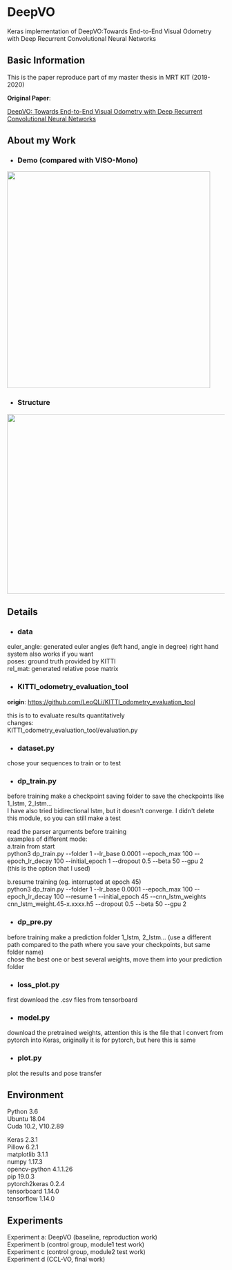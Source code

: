 # DeepVO
Keras implementation of DeepVO:Towards End-to-End Visual Odometry with Deep Recurrent Convolutional Neural Networks

Basic Information
------------------------------
This is the paper reproduce part of my master thesis in MRT KIT (2019-2020)  

**Original Paper**:

[DeepVO: Towards End-to-End Visual Odometry with Deep Recurrent Convolutional Neural Networks](https://arxiv.org/abs/1709.08429)

About my Work
------------------------------

* ### Demo (compared with VISO-Mono)
<div align=left><img src="https://raw.githubusercontent.com/Zh-cy/images/master/DeepVO/demo.gif" height="500" width="470" /> </div>

* ### Structure
<div align=left><img src="https://raw.githubusercontent.com/Zh-cy/images/master/DeepVO/cclvo.png" height="415" width="855"/> </div> 

Details
------------------------------
* ### data
euler_angle: generated euler angles (left hand, angle in degree) right hand system also works if you want  
poses: ground truth provided by KITTI  
rel_mat: generated relative pose matrix  

* ### KITTI_odometry_evaluation_tool
**origin**: https://github.com/LeoQLi/KITTI_odometry_evaluation_tool  

this is to to evaluate results quantitatively  
changes:  
KITTI_odometry_evaluation_tool/evaluation.py  

* ### dataset.py
chose your sequences to train or to test   

* ### dp_train.py
before training make a checkpoint saving folder to save the checkpoints like 1_lstm, 2_lstm...  
I have also tried bidirectional lstm, but it doesn't converge. I didn't delete this module, so you can still make a test  
  
read the parser arguments before training  
examples of different mode:  
a.train from start  
python3 dp_train.py --folder 1 --lr_base 0.0001 --epoch_max 100 --epoch_lr_decay 100 --initial_epoch 1 --dropout 0.5 --beta 50 --gpu 2  
(this is the option that I used)  

b.resume training (eg. interrupted at epoch 45)  
python3 dp_train.py --folder 1 --lr_base 0.0001 --epoch_max 100 --epoch_lr_decay 100 --resume 1 --initial_epoch 45 --cnn_lstm_weights cnn_lstm_weight.45-x.xxxx.h5 --dropout 0.5 --beta 50 --gpu 2  


* ### dp_pre.py
before training make a prediction folder  1_lstm, 2_lstm... (use a different path compared to the path where you save your checkpoints, but same folder name)  
chose the best one or best several weights, move them into your prediction folder    
  
* ### loss_plot.py
first download the .csv files from tensorboard    
  
* ### model.py
download the pretrained weights, attention this is the file that I convert from pytorch into Keras, originally it is for pytorch, but here this is same
  
* ### plot.py
plot the results and pose transfer

  
Environment  
------------------------------
Python 3.6  
Ubuntu 18.04  
Cuda 10.2, V10.2.89  

Keras	2.3.1  
Pillow	6.2.1  
matplotlib	3.1.1  
numpy	1.17.3  
opencv-python	4.1.1.26  
pip	19.0.3  
pytorch2keras	0.2.4  
tensorboard	1.14.0  
tensorflow	1.14.0  

Experiments  
------------------------------
Experiment a: DeepVO (baseline, reproduction work)  
Experiment b (control group, module1 test work)  
Experiment c (control group, module2 test work)  
Experiment d (CCL-VO, final work)  
